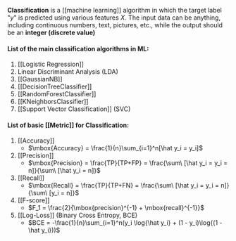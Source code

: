 **Classification** is a [[machine learning]] algorithm in which the target label "$y$" is predicted using various features $X$. The input data can be anything, including continuous numbers, text, pictures, etc., while the output should be an **integer (discrete value)**

#### List of the main classification algorithms in ML:

1. [[Logistic Regression]]
2. Linear Discriminant Analysis (LDA)
3. [[GaussianNB]]
4. [[DecisionTreeClassifier]]
5. [[RandomForestClassifier]]
6. [[KNeighborsClassifier]]
7. [[Support Vector Classification]] (SVC)


#### List of basic [[Metric]] for Classification:

1. [[Accuracy]]
	* $\mbox{Accuracy} = \frac{1}{n}\sum_{i=1}^n[\hat y_i = y_i]$
2. [[Precision]]
	* $\mbox{Precision} = \frac{TP}{TP+FP} = \frac{\sum\ [\hat y_i = y_i = n]}{\sum\ [\hat y_i = n]}$
3. [[Recall]]
	* $\mbox{Recall} = \frac{TP}{TP+FN} = \frac{\sum\ [\hat y_i = y_i = n]}{\sum\ [y_i = n]}$
4. [[F-score]]
	* $F_1 = \frac{2}{\mbox{precision}^{-1} + \mbox{recall}^{-1}}$
1. [[Log-Loss]] (Binary Cross Entropy, BCE)
	* $BCE = -\frac{1}{n}\sum_{i=1}^n(y_i \log{\hat y_i} + (1 - y_i)\log{(1 - \hat y_i}))$